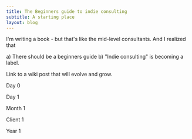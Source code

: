 ```yaml
---
title: The Beginners guide to indie consulting
subtitle: A starting place
layout: blog
---
```


I'm writing a book - but that's like the mid-level consultants. And I realized that

a) There should be a beginners guide
b) "Indie consulting" is becoming a label.

Link to a wiki post that will evolve and grow.

Day 0

Day 1

Month 1

Client 1

Year 1